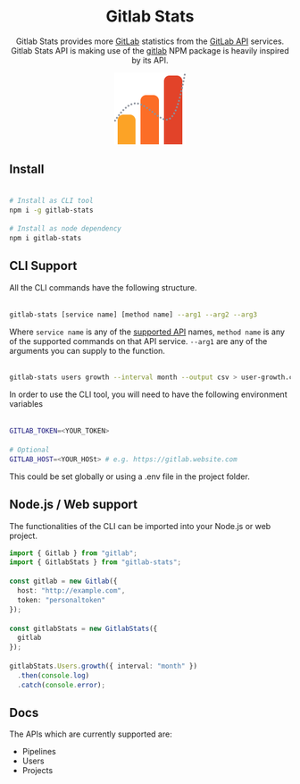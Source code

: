 <div align="center">

# Gitlab Stats

Gitlab Stats provides more [GitLab](https://gitlab.com/gitlab-org/gitlab/) statistics from the [GitLab API](https://gitlab.com/gitlab-org/gitlab/tree/master/doc/api) services. Gitlab Stats API is making use of the [gitlab](https://github.com/jdalrymple/gitbeaker#readme) NPM package is heavily inspired by its API.

![Logo](logo.png)

</div>

## Install

```bash

# Install as CLI tool
npm i -g gitlab-stats

# Install as node dependency
npm i gitlab-stats

```

## CLI Support

All the CLI commands have the following structure.

```bash

gitlab-stats [service name] [method name] --arg1 --arg2 --arg3

```

Where `service name` is any of the [supported API](#docs) names, `method name` is any of the supported commands on that API service. `--arg1` are any of the arguments you can supply to the function.

```bash

gitlab-stats users growth --interval month --output csv > user-growth.csv

```

In order to use the CLI tool, you will need to have the following environment variables

```bash

GITLAB_TOKEN=<YOUR_TOKEN>

# Optional
GITLAB_HOST=<YOUR_HOSt> # e.g. https://gitlab.website.com

```

This could be set globally or using a .env file in the project folder.

## Node.js / Web support

The functionalities of the CLI can be imported into your Node.js or web project.

```typescript
import { Gitlab } from "gitlab";
import { GitlabStats } from "gitlab-stats";

const gitlab = new Gitlab({
  host: "http://example.com",
  token: "personaltoken"
});

const gitlabStats = new GitlabStats({
  gitlab
});

gitlabStats.Users.growth({ interval: "month" })
  .then(console.log)
  .catch(console.error);
```

## Docs

The APIs which are currently supported are:

- Pipelines
- Users
- Projects
